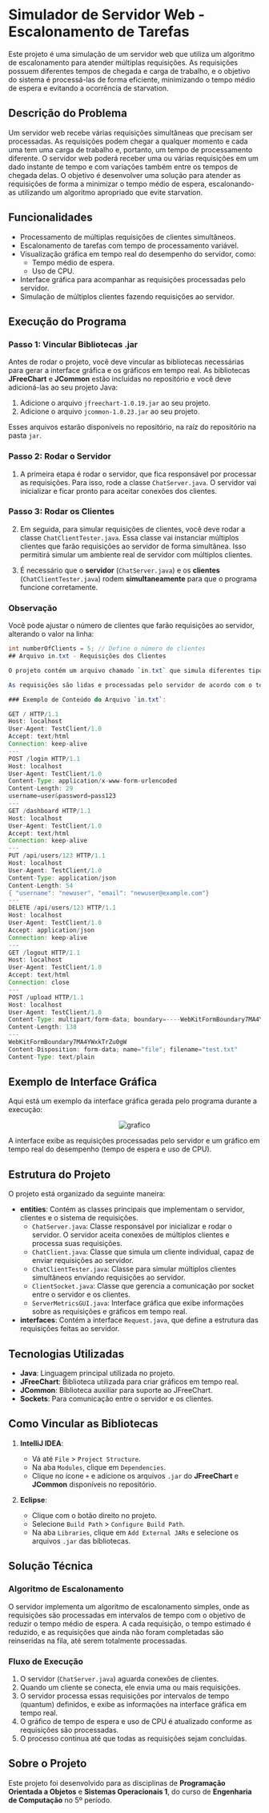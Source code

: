 # Simulador de Servidor Web - Escalonamento de Tarefas

Este projeto é uma simulação de um servidor web que utiliza um algoritmo de escalonamento para atender múltiplas requisições. As requisições possuem diferentes tempos de chegada e carga de trabalho, e o objetivo do sistema é processá-las de forma eficiente, minimizando o tempo médio de espera e evitando a ocorrência de starvation.

## Descrição do Problema

Um servidor web recebe várias requisições simultâneas que precisam ser processadas. As requisições podem chegar a qualquer momento e cada uma tem uma carga de trabalho e, portanto, um tempo de processamento diferente. O servidor web poderá receber uma ou várias requisições em um dado instante de tempo e com variações também entre os tempos de chegada delas. O objetivo é desenvolver uma solução para atender as requisições de forma a minimizar o tempo médio de espera, escalonando-as utilizando um algoritmo apropriado que evite starvation.

## Funcionalidades

- Processamento de múltiplas requisições de clientes simultâneos.
- Escalonamento de tarefas com tempo de processamento variável.
- Visualização gráfica em tempo real do desempenho do servidor, como:
  - Tempo médio de espera.
  - Uso de CPU.
- Interface gráfica para acompanhar as requisições processadas pelo servidor.
- Simulação de múltiplos clientes fazendo requisições ao servidor.

## Execução do Programa

### Passo 1: Vincular Bibliotecas .jar

Antes de rodar o projeto, você deve vincular as bibliotecas necessárias para gerar a interface gráfica e os gráficos em tempo real. As bibliotecas **JFreeChart** e **JCommon** estão incluídas no repositório e você deve adicioná-las ao seu projeto Java:

1. Adicione o arquivo `jfreechart-1.0.19.jar` ao seu projeto.
2. Adicione o arquivo `jcommon-1.0.23.jar` ao seu projeto.

Esses arquivos estarão disponíveis no repositório, na raíz do repositório na pasta `jar`.

### Passo 2: Rodar o Servidor

1. A primeira etapa é rodar o servidor, que fica responsável por processar as requisições. Para isso, rode a classe `ChatServer.java`. O servidor vai inicializar e ficar pronto para aceitar conexões dos clientes.

### Passo 3: Rodar os Clientes

2. Em seguida, para simular requisições de clientes, você deve rodar a classe `ChatClientTester.java`. Essa classe vai instanciar múltiplos clientes que farão requisições ao servidor de forma simultânea. Isso permitirá simular um ambiente real de servidor com múltiplos clientes.
   
3. É necessário que o **servidor** (`ChatServer.java`) e os **clientes** (`ChatClientTester.java`) rodem **simultaneamente** para que o programa funcione corretamente.

### Observação

Você pode ajustar o número de clientes que farão requisições ao servidor, alterando o valor na linha:

```java
int numberOfClients = 5; // Define o número de clientes
## Arquivo in.txt - Requisições dos Clientes

O projeto contém um arquivo chamado `in.txt` que simula diferentes tipos de requisições feitas ao servidor. O arquivo inclui exemplos de requisições HTTP como `GET`, `POST`, `PUT`, e `DELETE`. Essas requisições são enviadas ao servidor de forma sequencial e separadas por um delimitador `---` que indica o fim de uma requisição e o início de outra.

As requisições são lidas e processadas pelo servidor de acordo com o tempo de chegada, e podem incluir ações como obter dados, enviar formulários, atualizar recursos ou excluir informações. O conteúdo de cada requisição inclui informações como o método HTTP, cabeçalhos e o corpo da requisição.

### Exemplo de Conteúdo do Arquivo `in.txt`:

GET / HTTP/1.1
Host: localhost
User-Agent: TestClient/1.0
Accept: text/html
Connection: keep-alive
---
POST /login HTTP/1.1
Host: localhost
User-Agent: TestClient/1.0
Content-Type: application/x-www-form-urlencoded
Content-Length: 29
username=user&password=pass123
---
GET /dashboard HTTP/1.1
Host: localhost
User-Agent: TestClient/1.0
Accept: text/html
Connection: keep-alive
---
PUT /api/users/123 HTTP/1.1
Host: localhost
User-Agent: TestClient/1.0
Content-Type: application/json
Content-Length: 54
{ "username": "newuser", "email": "newuser@example.com"}
---
DELETE /api/users/123 HTTP/1.1
Host: localhost
User-Agent: TestClient/1.0
Accept: application/json
Connection: keep-alive
---
GET /logout HTTP/1.1
Host: localhost
User-Agent: TestClient/1.0
Accept: text/html
Connection: close
---
POST /upload HTTP/1.1
Host: localhost
User-Agent: TestClient/1.0
Content-Type: multipart/form-data; boundary=----WebKitFormBoundary7MA4YWxkTrZu0gW
Content-Length: 138
---
WebKitFormBoundary7MA4YWxkTrZu0gW
Content-Disposition: form-data; name="file"; filename="test.txt"
Content-Type: text/plain
```

## Exemplo de Interface Gráfica

Aqui está um exemplo da interface gráfica gerada pelo programa durante a execução:

<div align="center">
  <img src="https://github.com/user-attachments/assets/ee5ed725-5e03-4142-b96a-76d6a52e9fe1" alt="grafico">
</div>

A interface exibe as requisições processadas pelo servidor e um gráfico em tempo real do desempenho (tempo de espera e uso de CPU).

## Estrutura do Projeto

O projeto está organizado da seguinte maneira:

- **entities**: Contém as classes principais que implementam o servidor, clientes e o sistema de requisições.
  - `ChatServer.java`: Classe responsável por inicializar e rodar o servidor. O servidor aceita conexões de múltiplos clientes e processa suas requisições.
  - `ChatClient.java`: Classe que simula um cliente individual, capaz de enviar requisições ao servidor.
  - `ChatClientTester.java`: Classe para simular múltiplos clientes simultâneos enviando requisições ao servidor.
  - `ClientSocket.java`: Classe que gerencia a comunicação por socket entre o servidor e os clientes.
  - `ServerMetricsGUI.java`: Interface gráfica que exibe informações sobre as requisições e gráficos em tempo real.
- **interfaces**: Contém a interface `Request.java`, que define a estrutura das requisições feitas ao servidor.

## Tecnologias Utilizadas

- **Java**: Linguagem principal utilizada no projeto.
- **JFreeChart**: Biblioteca utilizada para criar gráficos em tempo real.
- **JCommon**: Biblioteca auxiliar para suporte ao JFreeChart.
- **Sockets**: Para comunicação entre o servidor e os clientes.

## Como Vincular as Bibliotecas

1. **IntelliJ IDEA**:
   - Vá até `File` > `Project Structure`.
   - Na aba `Modules`, clique em `Dependencies`.
   - Clique no ícone `+` e adicione os arquivos `.jar` do **JFreeChart** e **JCommon** disponíveis no repositório.
   
2. **Eclipse**:
   - Clique com o botão direito no projeto.
   - Selecione `Build Path` > `Configure Build Path`.
   - Na aba `Libraries`, clique em `Add External JARs` e selecione os arquivos `.jar` das bibliotecas.

## Solução Técnica

### Algoritmo de Escalonamento

O servidor implementa um algoritmo de escalonamento simples, onde as requisições são processadas em intervalos de tempo com o objetivo de reduzir o tempo médio de espera. A cada requisição, o tempo estimado é reduzido, e as requisições que ainda não foram completadas são reinseridas na fila, até serem totalmente processadas.

### Fluxo de Execução

1. O servidor (`ChatServer.java`) aguarda conexões de clientes.
2. Quando um cliente se conecta, ele envia uma ou mais requisições.
3. O servidor processa essas requisições por intervalos de tempo (quantum) definidos, e exibe as informações na interface gráfica em tempo real.
4. O gráfico de tempo de espera e uso de CPU é atualizado conforme as requisições são processadas.
5. O processo continua até que todas as requisições sejam concluídas.

## Sobre o Projeto

Este projeto foi desenvolvido para as disciplinas de **Programação Orientada a Objetos** e **Sistemas Operacionais 1**, do curso de **Engenharia de Computação** no 5º período.
